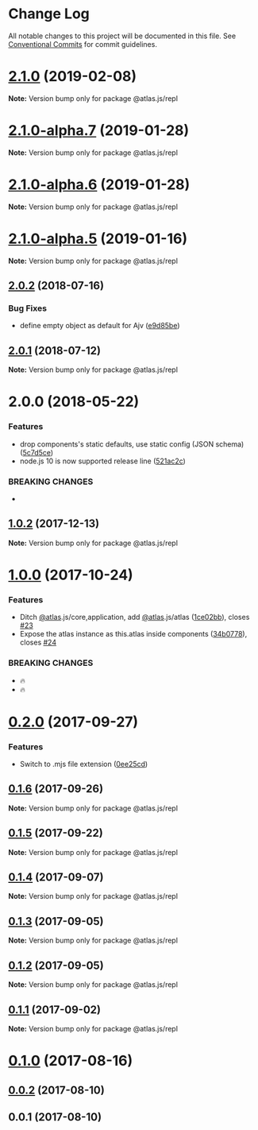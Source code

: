 # Change Log

All notable changes to this project will be documented in this file.
See [Conventional Commits](https://conventionalcommits.org) for commit guidelines.

# [2.1.0](https://github.com/strvcom/atlas.js/compare/@atlas.js/repl@2.0.2...@atlas.js/repl@2.1.0) (2019-02-08)

**Note:** Version bump only for package @atlas.js/repl





# [2.1.0-alpha.7](https://github.com/strvcom/atlas.js/compare/@atlas.js/repl@2.1.0-alpha.6...@atlas.js/repl@2.1.0-alpha.7) (2019-01-28)

**Note:** Version bump only for package @atlas.js/repl





# [2.1.0-alpha.6](https://github.com/strvcom/atlas.js/compare/@atlas.js/repl@2.1.0-alpha.5...@atlas.js/repl@2.1.0-alpha.6) (2019-01-28)

**Note:** Version bump only for package @atlas.js/repl





# [2.1.0-alpha.5](https://github.com/strvcom/atlas.js/compare/@atlas.js/repl@2.1.0-alpha.4...@atlas.js/repl@2.1.0-alpha.5) (2019-01-16)

**Note:** Version bump only for package @atlas.js/repl





<a name="2.0.2"></a>
## [2.0.2](https://github.com/strvcom/atlas.js/compare/@atlas.js/repl@2.0.1...@atlas.js/repl@2.0.2) (2018-07-16)


### Bug Fixes

* define empty object as default for Ajv ([e9d85be](https://github.com/strvcom/atlas.js/commit/e9d85be))




<a name="2.0.1"></a>
## [2.0.1](https://github.com/strvcom/atlas.js/compare/@atlas.js/repl@2.0.0...@atlas.js/repl@2.0.1) (2018-07-12)




**Note:** Version bump only for package @atlas.js/repl

<a name="2.0.0"></a>
# 2.0.0 (2018-05-22)


### Features

* drop components's static defaults, use static config (JSON schema) ([5c7d5ce](https://github.com/strvcom/atlas.js/commit/5c7d5ce))
* node.js 10 is now supported release line ([521ac2c](https://github.com/strvcom/atlas.js/commit/521ac2c))


### BREAKING CHANGES

* 




<a name="1.0.2"></a>
## [1.0.2](https://github.com/strvcom/atlas.js/compare/@atlas.js/repl@1.0.1...@atlas.js/repl@1.0.2) (2017-12-13)




**Note:** Version bump only for package @atlas.js/repl

<a name="1.0.0"></a>
# [1.0.0](https://github.com/strvcom/atlas.js/compare/@atlas.js/repl@0.2.0...@atlas.js/repl@1.0.0) (2017-10-24)


### Features

* Ditch [@atlas](https://github.com/atlas).js/core,application, add [@atlas](https://github.com/atlas).js/atlas ([1ce02bb](https://github.com/strvcom/atlas.js/commit/1ce02bb)), closes [#23](https://github.com/strvcom/atlas.js/issues/23)
* Expose the atlas instance as this.atlas inside components ([34b0778](https://github.com/strvcom/atlas.js/commit/34b0778)), closes [#24](https://github.com/strvcom/atlas.js/issues/24)


### BREAKING CHANGES

* 🔥
* 🔥




<a name="0.2.0"></a>
# [0.2.0](https://github.com/strvcom/atlas.js/compare/@atlas.js/repl@0.1.6...@atlas.js/repl@0.2.0) (2017-09-27)


### Features

* Switch to .mjs file extension ([0ee25cd](https://github.com/strvcom/atlas.js/commit/0ee25cd))




<a name="0.1.6"></a>
## [0.1.6](https://github.com/strvcom/atlas.js/compare/@atlas.js/repl@0.1.5...@atlas.js/repl@0.1.6) (2017-09-26)




**Note:** Version bump only for package @atlas.js/repl

<a name="0.1.5"></a>
## [0.1.5](https://github.com/strvcom/atlas.js/compare/@atlas.js/repl@0.1.4...@atlas.js/repl@0.1.5) (2017-09-22)




**Note:** Version bump only for package @atlas.js/repl

<a name="0.1.4"></a>
## [0.1.4](https://github.com/strvcom/atlas.js/compare/@atlas.js/repl@0.1.3...@atlas.js/repl@0.1.4) (2017-09-07)




**Note:** Version bump only for package @atlas.js/repl

<a name="0.1.3"></a>
## [0.1.3](https://github.com/strvcom/atlas.js/compare/@atlas.js/repl@0.1.2...@atlas.js/repl@0.1.3) (2017-09-05)




**Note:** Version bump only for package @atlas.js/repl

<a name="0.1.2"></a>
## [0.1.2](https://github.com/strvcom/atlas.js/compare/@atlas.js/repl@0.1.1...@atlas.js/repl@0.1.2) (2017-09-05)




**Note:** Version bump only for package @atlas.js/repl

<a name="0.1.1"></a>
## [0.1.1](https://github.com/strvcom/atlas.js/compare/@atlas.js/repl@0.1.0...@atlas.js/repl@0.1.1) (2017-09-02)




**Note:** Version bump only for package @atlas.js/repl

<a name="0.1.0"></a>
# [0.1.0](https://github.com/strvcom/atlas.js/compare/@atlas.js/repl@0.0.2...@atlas.js/repl@0.1.0) (2017-08-16)




<a name="0.0.2"></a>
## [0.0.2](https://github.com/strvcom/atlas.js/compare/@atlas.js/repl@0.0.1...@atlas.js/repl@0.0.2) (2017-08-10)




<a name="0.0.1"></a>
## 0.0.1 (2017-08-10)
